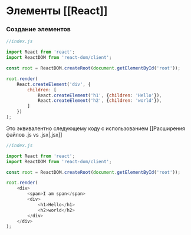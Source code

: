 # Элементы [[React]]

### Создание элементов

```js
//index.js

import React from 'react';
import ReactDOM from 'react-dom/client';

const root = ReactDOM.createRoot(document.getElementById('root'));

root.render(
    React.createElement('div', {
        children: [
            React.createElement('h1', {children: 'Hello'}),
            React.createElement('h2', {children: 'world'}),
        ]
    })
);
```

Это эквивалентно следующему коду с использованием [[Расширения файлов .js vs .jsx|.jsx]]

```js
//index.js

import React from 'react';
import ReactDOM from 'react-dom/client';

const root = ReactDOM.createRoot(document.getElementById('root'));

root.render(
    <div>
        <span>I am span</span>
        <div>
            <h1>Hello</h1>
            <h2>world</h2>
        </div>
    </div>
);
```